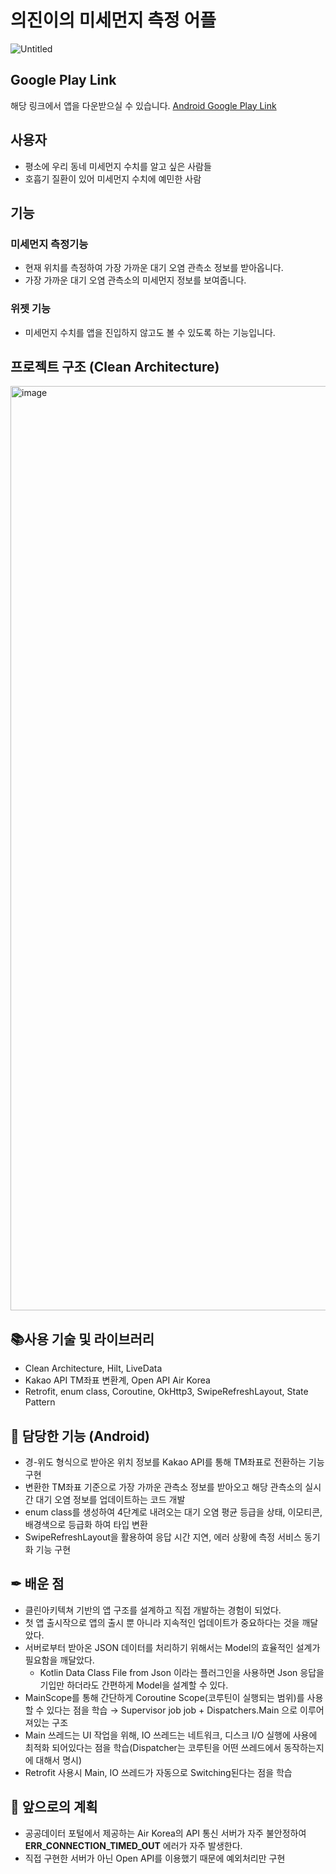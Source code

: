 # 의진이의 미세먼지 측정 어플
![Untitled](https://user-images.githubusercontent.com/93872496/222878428-0f8bfc31-972a-49eb-b280-1b791d0f416d.jpeg)


## Google Play Link
해당 링크에서 앱을 다운받으실 수 있습니다.
[Android Google Play Link](https://play.google.com/store/apps/details?id=com.org.kej.finedust)



## 사용자
- 평소에 우리 동네 미세먼지 수치를 알고 싶은 사람들
- 호흡기 질환이 있어 미세먼지 수치에 예민한 사람



## 기능
### 미세먼지 측정기능
- 현재 위치를 측정하여 가장 가까운 대기 오염 관측소 정보를 받아옵니다.
- 가장 가까운 대기 오염 관측소의 미세먼지 정보를 보여줍니다.



### 위젯 기능
- 미세먼지 수치를 앱을 진입하지 않고도 볼 수 있도록 하는 기능입니다.



## 프로젝트 구조 (Clean Architecture)
<img width="1479" alt="image" src="https://user-images.githubusercontent.com/93872496/222882074-82fa9955-46ce-4c33-90c8-aa953cffdba2.png">



## 📚사용 기술 및 라이브러리

- Clean Architecture, Hilt, LiveData
- Kakao API TM좌표 변환계, Open API Air Korea
- Retrofit, enum class, Coroutine, OkHttp3, SwipeRefreshLayout, State Pattern

## 📱 담당한 기능 (Android)

- 경-위도 형식으로 받아온 위치 정보를 Kakao API를 통해 TM좌표로 전환하는 기능 구현
- 변환한 TM좌표 기준으로 가장 가까운 관측소 정보를 받아오고 해당 관측소의 실시간 대기 오염 정보를 업데이트하는 코드 개발
- enum class를 생성하여 4단계로 내려오는 대기 오염 평균 등급을 상태, 이모티콘, 배경색으로 등급화 하여 타입 변환
- SwipeRefreshLayout을 활용하여 응답 시간 지연, 에러 상황에 측정 서비스 동기화 기능 구현

## ✒ 배운 점

- 클린아키텍쳐 기반의 앱 구조를 설계하고 직접 개발하는 경험이 되었다.
- 첫 앱 출시작으로 앱의 출시 뿐 아니라 지속적인 업데이트가 중요하다는 것을 깨달았다.
- 서버로부터 받아온 JSON 데이터를 처리하기 위해서는 Model의 효율적인 설계가 필요함을 깨달았다.
    - Kotlin Data Class File from Json 이라는 플러그인을 사용하면 Json 응답을 기입만 하더라도 간편하게 Model을 설계할 수 있다.
- MainScope를 통해 간단하게 Coroutine Scope(코루틴이 실행되는 범위)를 사용할 수 있다는 점을 학습 
→ Supervisor job job +  Dispatchers.Main 으로 이루어져있는 구조
- Main 쓰레드는 UI 작업을 위해, IO 쓰레드는 네트워크, 디스크 I/O 실행에 사용에 최적화 되어있다는 점을 학습(Dispatcher는 코루틴을 어떤 쓰레드에서 동작하는지에 대해서 명시)
- Retrofit 사용시 Main, IO 쓰레드가 자동으로 Switching된다는 점을 학습


## 🔔 앞으로의 계획

- 공공데이터 포털에서 제공하는 Air Korea의 API 통신 서버가 자주 불안정하여 ****ERR_CONNECTION_TIMED_OUT**** 에러가 자주 발생한다.
- 직접 구현한 서버가 아닌 Open API를 이용했기 때문에 예외처리만 구현
